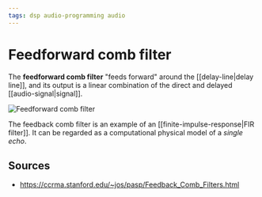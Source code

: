 ```yaml
---
tags: dsp audio-programming audio
---
```


# Feedforward comb filter

The **feedforward comb filter** "feeds forward" around the [[delay-line|delay line]], and its output is a linear combination of the direct and delayed [[audio-signal|signal]].

![Feedforward comb filter](../public/attachments/feedforward-comb-filter.png)

The feedback comb filter is an example of an [[finite-impulse-response|FIR filter]]. It can be regarded as a computational physical model of a _single echo_.

## Sources

- <https://ccrma.stanford.edu/~jos/pasp/Feedback_Comb_Filters.html>
